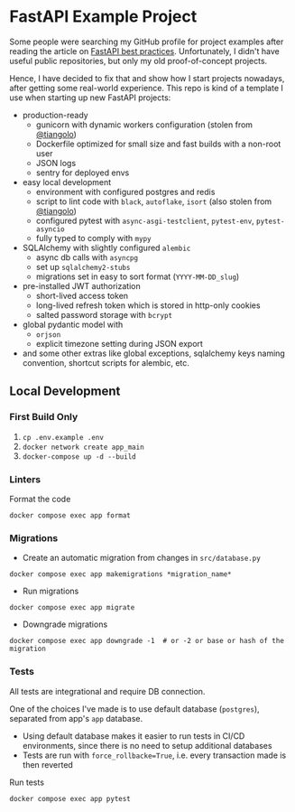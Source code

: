 # FastAPI Example Project
Some people were searching my GitHub profile for project examples after reading the article on [FastAPI best practices](https://github.com/zhanymkanov/fastapi-best-practices).
Unfortunately, I didn't have useful public repositories, but only my old proof-of-concept projects. 

Hence, I have decided to fix that and show how I start projects nowadays, after getting some real-world experience. 
This repo is kind of a template I use when starting up new FastAPI projects:
- production-ready
  - gunicorn with dynamic workers configuration (stolen from [@tiangolo](https://github.com/tiangolo))
  - Dockerfile optimized for small size and fast builds with a non-root user
  - JSON logs
  - sentry for deployed envs
- easy local development
  - environment with configured postgres and redis
  - script to lint code with `black`, `autoflake`, `isort` (also stolen from [@tiangolo](https://github.com/tiangolo))
  - configured pytest with `async-asgi-testclient`, `pytest-env`, `pytest-asyncio`
  - fully typed to comply with `mypy`
- SQLAlchemy with slightly configured `alembic`
  - async db calls with `asyncpg`
  - set up `sqlalchemy2-stubs`
  - migrations set in easy to sort format (`YYYY-MM-DD_slug`)
- pre-installed JWT authorization
  - short-lived access token
  - long-lived refresh token which is stored in http-only cookies
  - salted password storage with `bcrypt`
- global pydantic model with 
  - `orjson`
  - explicit timezone setting during JSON export
- and some other extras like global exceptions, sqlalchemy keys naming convention, shortcut scripts for alembic, etc.

## Local Development

### First Build Only
1. `cp .env.example .env`
2. `docker network create app_main`
3. `docker-compose up -d --build`

### Linters
Format the code
```shell
docker compose exec app format
```

### Migrations
- Create an automatic migration from changes in `src/database.py`
```shell
docker compose exec app makemigrations *migration_name*
```
- Run migrations
```shell
docker compose exec app migrate
```
- Downgrade migrations
```shell
docker compose exec app downgrade -1  # or -2 or base or hash of the migration
```
### Tests
All tests are integrational and require DB connection. 

One of the choices I've made is to use default database (`postgres`), separated from app's `app` database.
- Using default database makes it easier to run tests in CI/CD environments, since there is no need to setup additional databases
- Tests are run with `force_rollbacke=True`, i.e. every transaction made is then reverted

Run tests
```shell
docker compose exec app pytest
```
